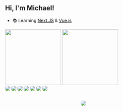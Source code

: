 ## Hi, I'm Michael!

- 📚 Learning <a href='https://nextjs.org'>Next.JS</a> & <a href='https://vuejs.org'>Vue.js</a>

<div>
  <a href="http://github.com/micleal" target="_blank" style='text-decoration: none;'>
    <img height='180em' src='https://github-readme-stats.vercel.app/api?username=micleal&show_icons=true&theme=onedark&include_all_commits=true&count_private=true'>
    <img height='180em' src='https://github-readme-stats.vercel.app/api/top-langs/?username=micleal&layout=compact&langss_count=16&theme=onedark'>
</div>
<div>
  <img style='border-radius: 5px;' src='https://img.shields.io/badge/C%23-239120?style=for-the-badge&logo=c-sharp&logoColor=white'>
  <img style='border-radius: 5px;' src='https://img.shields.io/badge/.NET-5C2D91?style=for-the-badge&logo=.net&logoColor=white'>
  <img style='border-radius: 5px;' src='https://img.shields.io/badge/HTML5-E34F26?style=for-the-badge&logo=html5&logoColor=white'>
  <img style='border-radius: 5px;' src='https://img.shields.io/badge/JavaScript-F7DF1E?style=for-the-badge&logo=javascript&logoColor=black'>
  <img style='border-radius: 5px;' src='https://img.shields.io/badge/TypeScript-007ACC?style=for-the-badge&logo=typescript&logoColor=white'>
  <img style='border-radius: 5px;' src='https://img.shields.io/badge/React-20232A?style=for-the-badge&logo=react&logoColor=61DAFB'>
  <img style='border-radius: 5px;' src='https://img.shields.io/badge/Redux-593D88?style=for-the-badge&logo=redux&logoColor=white'>
</div>

##

<div style='display: flex; align-items: center; justify-content: center;'>
  <a href="mailto:michael.leal.costa@gmail.com">
    <img style='border-radius: 5px;' src="https://img.shields.io/badge/Gmail-D14836?style=for-the-badge&logo=gmail&logoColor=white" target="_blank">
  </a>
</div>
